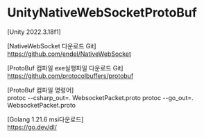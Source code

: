 # UnityNativeWebSocketProtoBuf

[Unity 2022.3.18f1]  



[NativeWebSocket 다운로드 Git]  
https://github.com/endel/NativeWebSocket



[ProtoBuf 컴파일 exe실행파일 다운로드 Git]  
https://github.com/protocolbuffers/protobuf

[ProtoBuf 컴파일 명령어]  
protoc --csharp_out=. WebsocketPacket.proto
protoc --go_out=. WebsocketPacket.proto



[Golang 1.21.6 msi다운로드]  
https://go.dev/dl/

